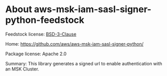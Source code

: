 About aws-msk-iam-sasl-signer-python-feedstock
=======================

Feedstock license: [BSD-3-Clause](LICENSE)

Home: https://github.com/aws/aws-msk-iam-sasl-signer-python/

Package license: Apache 2.0

Summary: This library generates a signed url to enable authentication with an MSK Cluster.
